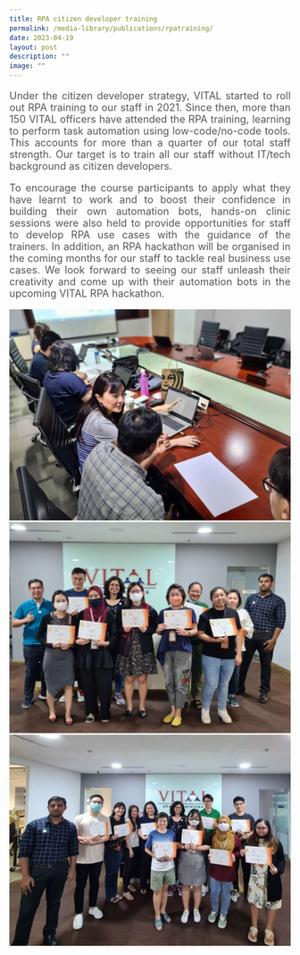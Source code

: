 ```yaml
---
title: RPA citizen developer training
permalink: /media-library/publications/rpatraining/
date: 2023-04-19
layout: post
description: ""
image: ""
---
```

<p style="font-size: 18px;color:#585858;text-align:justify;">
Under the citizen developer strategy, VITAL started to roll out RPA training to our staff in 2021. Since then, more than 150 VITAL officers have attended the RPA training, learning to perform task automation using low-code/no-code tools. This accounts for more than a quarter of our total staff strength. Our target is to train all our staff without IT/tech background as citizen developers.
</p>


<p style="font-size: 18px;color:#585858;text-align:justify;">
To encourage the course participants to apply what they have learnt to work and to boost their confidence in building their own automation bots, hands-on clinic sessions were also held to provide opportunities for staff to develop RPA use cases with the guidance of the trainers. In addition, an RPA hackathon will be organised in the coming months for our staff to tackle real business use cases. We look forward to seeing our staff unleash their creativity and come up with their automation bots in the upcoming VITAL RPA hackathon.
</p>

<img src="/images/Media/rpa training 01.jpeg">
<br>
<img src="/images/Media/rpa training 02.jpeg">
<br>
<img src="/images/Media/rpa training 03.jpeg">